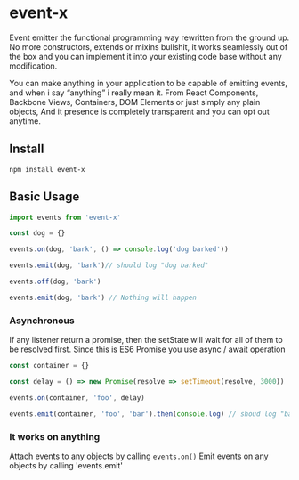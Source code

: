 # event-x

Event emitter the functional programming way rewritten from the ground up. No more constructors, extends or mixins bullshit, it works seamlessly out of the box and you can implement it into your existing code base without any modification. 

You can make anything in your application to be capable of emitting events, and when i say “anything” i really mean it. From React Components, Backbone Views, Containers, DOM Elements or just simply any plain objects, And it presence is completely transparent and you can opt out anytime.

## Install
```
npm install event-x
```

## Basic Usage

```js
import events from 'event-x'

const dog = {}

events.on(dog, 'bark', () => console.log('dog barked'))

events.emit(dog, 'bark')// should log "dog barked"

events.off(dog, 'bark')

events.emit(dog, 'bark') // Nothing will happen
```

### Asynchronous

If any listener return a promise, then the setState will 
wait for all of them to be resolved first. Since this is
ES6 Promise you use async / await operation

```js
const container = {}

const delay = () => new Promise(resolve => setTimeout(resolve, 3000))

events.on(container, 'foo', delay)

events.emit(container, 'foo', 'bar').then(console.log) // shoud log "bar" after 3 seconds

```

### It works on anything

Attach events to any objects by calling `events.on()`
Emit events on any objects by calling 'events.emit'
